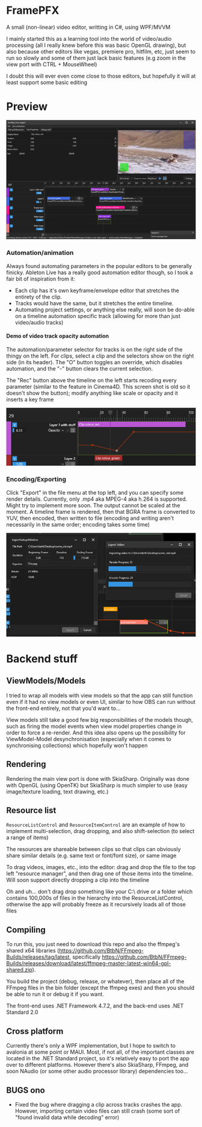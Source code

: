 # FramePFX
A small (non-linear) video editor, writting in C#, using WPF/MVVM

I mainly started this as a learning tool into the world of video/audio processing (all I really knew before this was basic OpenGL drawing), but also because other editors like vegas, premiere pro, hitfilm, etc, just seem to run so slowly and some of them just lack basic features (e.g zoom in the view port with CTRL + MouseWheel)

I doubt this will ever even come close to those editors, but hopefully it will at least support some basic editing

# Preview

![](FramePFX_2023-06-19_20.06.57.png)

### Automation/animation
Always found automating parameters in the popular editors to be generally finicky. Ableton Live has a really good automation editor though, so I took a fair bit of inspiration from it:
- Each clip has it's own keyframe/envelope editor that stretches the entirety of the clip. 
- Tracks would have the same, but it stretches the entire timeline. 
- Automating project settings, or anything else really, will soon be do-able on a timeline automation specific track (allowing for more than just video/audio tracks)

#### Demo of video track opacity automation
The automation/parameter selector for tracks is on the right side of the thingy on the left. For clips, select a clip and the selectors show on the right side (in its header). The "O" button toggles an override, which disables automation, and the "-" button clears the current selection. 

The "Rec" button above the timeline on the left starts recoding every parameter (similar to the feature in Cinema4D. This screen shot is old so it doesn't show the button); modify anything like scale or opacity and it inserts a key frame

![](FramePFX_2023-06-21_03.33.35.png)

### Encoding/Exporting
Click "Export" in the file menu at the top left, and you can specify some render details. Currently, only .mp4 aka MPEG-4 aka h.264 is supported. Might try to implement more soon. The output cannot be scaled at the moment. A timeline frame is rendered, then that BGRA frame is converted to YUV, then encoded, then written to file (encoding and writing aren't necessarily in the same order; encoding takes some time)

![](FramePFX_2023-06-23_03.20.48.png)

# Backend stuff

## ViewModels/Models 
I tried to wrap all models with view models so that the app can still function even if it had no view models or even UI, similar to how OBS can run without the front-end entirely, not that you'd want to... 

View models still take a good few big responsibilities of the models though, such as firing the model events when view model properties change in order to force a re-render. And this idea also opens up the possibility for ViewModel-Model desynchronisation (especially when it comes to synchronising collections) which hopefully won't happen

## Rendering
Rendering the main view port is done with SkiaSharp. Originally was done with OpenGL (using OpenTK) but SkiaSharp is much simpler to use (easy image/texture loading, text drawing, etc.)

## Resource list
`ResourceListControl` and `ResourceItemControl` are an example of how to implement multi-selection, drag dropping, and also shift-selection (to select a range of items)

The resources are shareable between clips so that clips can obviously share similar details (e.g. same text or font/font size), or same image

To drag videos, images, etc., into the editor: drag and drop the file to the top left "resource manager", and then drag one of those items into the timeline. Will soon support directly dropping a clip into the timeline

Oh and uh... don't drag drop something like your C:\ drive or a folder which contains 100,000s of files in the hierarchy into the ResourceListControl, otherwise the app will probably freeze as it recursively loads all of those files

## Compiling
To run this, you just need to download this repo and also the ffmpeg's shared x64 libraries (https://github.com/BtbN/FFmpeg-Builds/releases/tag/latest, specifically https://github.com/BtbN/FFmpeg-Builds/releases/download/latest/ffmpeg-master-latest-win64-gpl-shared.zip). 

You build the project (debug, release, or whatever), then place all of the FFmpeg files in the bin folder (except the ffmpeg exes) and then you should be able to run it or debug it if you want. 

The front-end uses .NET Framework 4.7.2, and the back-end uses .NET Standard 2.0

## Cross platform
Currently there's only a WPF implementation, but I hope to switch to avalonia at some point or MAUI. Most, if not all, of the important classes are located in the .NET Standard project, so it's relatively easy to port the app over to different platforms. However there's also SkiaSharp, FFmpeg, and soon NAudio (or some other audio processor library) dependencies too...

## BUGS ono
- Fixed the bug where dragging a clip across tracks crashes the app. However, importing certain video files can still crash (some sort of "found invalid data while decoding" error)

